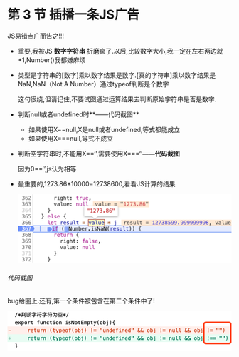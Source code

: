 # 第 3 节 插播一条JS广告

JS易错点广而告之!!!

- 重要,我被JS **数字字符串** 折磨疯了.以后,比较数字大小,我一定在左右两边就 *1,Number()我都嫌麻烦

- 类型是字符串的[数字]乘以数字结果是数字.[真的字符串]乘以数字结果是NaN,NaN（Not A Number）通过typeof判断是个数字

  这句很绕,但请记住,不要试图通过运算结果去判断原始字符串是否是数字.

- 判断null或者undefined时**——代码截图**
  - 如果使用X==null,X是null或者undefined,等式都能成立
  - 如果使用X===null,等式不成立

- 判断空字符串时,不能用X==‘’,需要使用X===‘’**——代码截图**

  因为0==‘’,js认为相等

- 最重要的,1273.86*10000=12738600,看看JS计算的结果

  <img src="./img/js_f_error_2.png" alt="js_f_error_2" style="zoom: 50%;" />

###### 代码截图

bug给圈上.还有,第一个条件被包含在第二个条件中了!

<img src="./img/js_f_error_1.png" alt="js_f_error_1" style="zoom:67%;" />